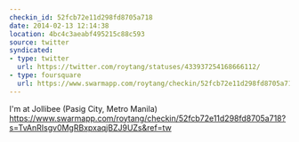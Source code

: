 ```yaml
---
checkin_id: 52fcb72e11d298fd8705a718
date: 2014-02-13 12:14:38
location: 4bc4c3aeabf495215c88c593
source: twitter
syndicated:
- type: twitter
  url: https://twitter.com/roytang/statuses/433937254168666112/
- type: foursquare
  url: https://www.swarmapp.com/roytang/checkin/52fcb72e11d298fd8705a718
---
```


I'm at Jollibee (Pasig City, Metro Manila) https://www.swarmapp.com/roytang/checkin/52fcb72e11d298fd8705a718?s=TvAnRIsgv0MgRBxpxaqjBZJ9UZs&ref=tw